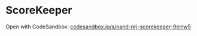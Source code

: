 # ScoreKeeper

Open with CodeSandbox:
<a href="https://codesandbox.io/s/nand-nrj-scorekeeper-9errw5">codesandbox.io/s/nand-nrj-scorekeeper-9errw5</a>
